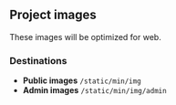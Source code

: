 ## Project images
These images will be optimized for web.

### Destinations
- **Public images** `/static/min/img`
- **Admin images** `/static/min/img/admin`
